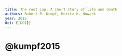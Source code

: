 ```yaml
---
title: The root cap: A short story of life and death
authors: Robert P. Kumpf, Moritz K. Nowack
year: 2015
doi: {[DOI}}
---
```

# @kumpf2015


